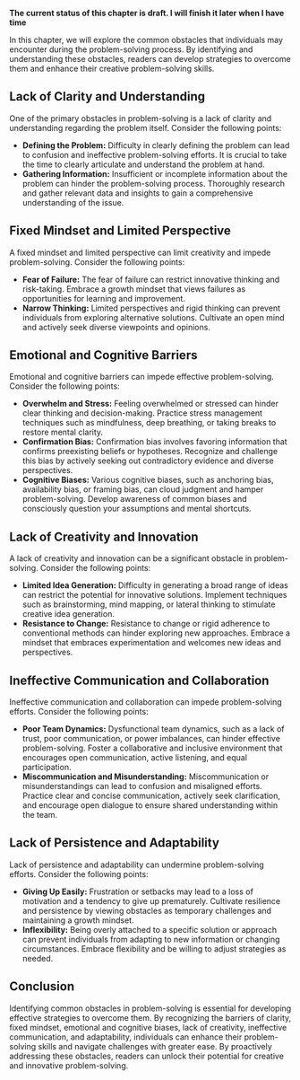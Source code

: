 **The current status of this chapter is draft. I will finish it later when I have time**

In this chapter, we will explore the common obstacles that individuals may encounter during the problem-solving process. By identifying and understanding these obstacles, readers can develop strategies to overcome them and enhance their creative problem-solving skills.

Lack of Clarity and Understanding
---------------------------------

One of the primary obstacles in problem-solving is a lack of clarity and understanding regarding the problem itself. Consider the following points:

* **Defining the Problem:** Difficulty in clearly defining the problem can lead to confusion and ineffective problem-solving efforts. It is crucial to take the time to clearly articulate and understand the problem at hand.
* **Gathering Information:** Insufficient or incomplete information about the problem can hinder the problem-solving process. Thoroughly research and gather relevant data and insights to gain a comprehensive understanding of the issue.

Fixed Mindset and Limited Perspective
-------------------------------------

A fixed mindset and limited perspective can limit creativity and impede problem-solving. Consider the following points:

* **Fear of Failure:** The fear of failure can restrict innovative thinking and risk-taking. Embrace a growth mindset that views failures as opportunities for learning and improvement.
* **Narrow Thinking:** Limited perspectives and rigid thinking can prevent individuals from exploring alternative solutions. Cultivate an open mind and actively seek diverse viewpoints and opinions.

Emotional and Cognitive Barriers
--------------------------------

Emotional and cognitive barriers can impede effective problem-solving. Consider the following points:

* **Overwhelm and Stress:** Feeling overwhelmed or stressed can hinder clear thinking and decision-making. Practice stress management techniques such as mindfulness, deep breathing, or taking breaks to restore mental clarity.
* **Confirmation Bias:** Confirmation bias involves favoring information that confirms preexisting beliefs or hypotheses. Recognize and challenge this bias by actively seeking out contradictory evidence and diverse perspectives.
* **Cognitive Biases:** Various cognitive biases, such as anchoring bias, availability bias, or framing bias, can cloud judgment and hamper problem-solving. Develop awareness of common biases and consciously question your assumptions and mental shortcuts.

Lack of Creativity and Innovation
---------------------------------

A lack of creativity and innovation can be a significant obstacle in problem-solving. Consider the following points:

* **Limited Idea Generation:** Difficulty in generating a broad range of ideas can restrict the potential for innovative solutions. Implement techniques such as brainstorming, mind mapping, or lateral thinking to stimulate creative idea generation.
* **Resistance to Change:** Resistance to change or rigid adherence to conventional methods can hinder exploring new approaches. Embrace a mindset that embraces experimentation and welcomes new ideas and perspectives.

Ineffective Communication and Collaboration
-------------------------------------------

Ineffective communication and collaboration can impede problem-solving efforts. Consider the following points:

* **Poor Team Dynamics:** Dysfunctional team dynamics, such as a lack of trust, poor communication, or power imbalances, can hinder effective problem-solving. Foster a collaborative and inclusive environment that encourages open communication, active listening, and equal participation.
* **Miscommunication and Misunderstanding:** Miscommunication or misunderstandings can lead to confusion and misaligned efforts. Practice clear and concise communication, actively seek clarification, and encourage open dialogue to ensure shared understanding within the team.

Lack of Persistence and Adaptability
------------------------------------

Lack of persistence and adaptability can undermine problem-solving efforts. Consider the following points:

* **Giving Up Easily:** Frustration or setbacks may lead to a loss of motivation and a tendency to give up prematurely. Cultivate resilience and persistence by viewing obstacles as temporary challenges and maintaining a growth mindset.
* **Inflexibility:** Being overly attached to a specific solution or approach can prevent individuals from adapting to new information or changing circumstances. Embrace flexibility and be willing to adjust strategies as needed.

Conclusion
----------

Identifying common obstacles in problem-solving is essential for developing effective strategies to overcome them. By recognizing the barriers of clarity, fixed mindset, emotional and cognitive biases, lack of creativity, ineffective communication, and adaptability, individuals can enhance their problem-solving skills and navigate challenges with greater ease. By proactively addressing these obstacles, readers can unlock their potential for creative and innovative problem-solving.
